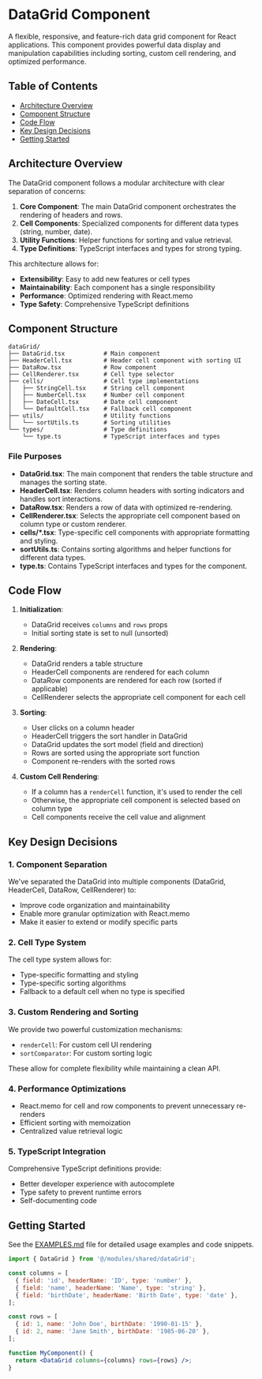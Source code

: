 # DataGrid Component

A flexible, responsive, and feature-rich data grid component for React applications. This component provides powerful data display and manipulation capabilities including sorting, custom cell rendering, and optimized performance.

## Table of Contents

- [Architecture Overview](#architecture-overview)
- [Component Structure](#component-structure)
- [Code Flow](#code-flow)
- [Key Design Decisions](#key-design-decisions)
- [Getting Started](#getting-started)

## Architecture Overview

The DataGrid component follows a modular architecture with clear separation of concerns:

1. **Core Component**: The main DataGrid component orchestrates the rendering of headers and rows.
2. **Cell Components**: Specialized components for different data types (string, number, date).
3. **Utility Functions**: Helper functions for sorting and value retrieval.
4. **Type Definitions**: TypeScript interfaces and types for strong typing.

This architecture allows for:
- **Extensibility**: Easy to add new features or cell types
- **Maintainability**: Each component has a single responsibility
- **Performance**: Optimized rendering with React.memo
- **Type Safety**: Comprehensive TypeScript definitions

## Component Structure

```
dataGrid/
├── DataGrid.tsx           # Main component
├── HeaderCell.tsx         # Header cell component with sorting UI
├── DataRow.tsx            # Row component
├── CellRenderer.tsx       # Cell type selector
├── cells/                 # Cell type implementations
│   ├── StringCell.tsx     # String cell component
│   ├── NumberCell.tsx     # Number cell component
│   ├── DateCell.tsx       # Date cell component
│   └── DefaultCell.tsx    # Fallback cell component
├── utils/                 # Utility functions
│   └── sortUtils.ts       # Sorting utilities
└── types/                 # Type definitions
    └── type.ts            # TypeScript interfaces and types
```

### File Purposes

- **DataGrid.tsx**: The main component that renders the table structure and manages the sorting state.
- **HeaderCell.tsx**: Renders column headers with sorting indicators and handles sort interactions.
- **DataRow.tsx**: Renders a row of data with optimized re-rendering.
- **CellRenderer.tsx**: Selects the appropriate cell component based on column type or custom renderer.
- **cells/*.tsx**: Type-specific cell components with appropriate formatting and styling.
- **sortUtils.ts**: Contains sorting algorithms and helper functions for different data types.
- **type.ts**: Contains TypeScript interfaces and types for the component.

## Code Flow

1. **Initialization**:
   - DataGrid receives `columns` and `rows` props
   - Initial sorting state is set to null (unsorted)

2. **Rendering**:
   - DataGrid renders a table structure
   - HeaderCell components are rendered for each column
   - DataRow components are rendered for each row (sorted if applicable)
   - CellRenderer selects the appropriate cell component for each cell

3. **Sorting**:
   - User clicks on a column header
   - HeaderCell triggers the sort handler in DataGrid
   - DataGrid updates the sort model (field and direction)
   - Rows are sorted using the appropriate sort function
   - Component re-renders with the sorted rows

4. **Custom Cell Rendering**:
   - If a column has a `renderCell` function, it's used to render the cell
   - Otherwise, the appropriate cell component is selected based on column type
   - Cell components receive the cell value and alignment

## Key Design Decisions

### 1. Component Separation

We've separated the DataGrid into multiple components (DataGrid, HeaderCell, DataRow, CellRenderer) to:
- Improve code organization and maintainability
- Enable more granular optimization with React.memo
- Make it easier to extend or modify specific parts

### 2. Cell Type System

The cell type system allows for:
- Type-specific formatting and styling
- Type-specific sorting algorithms
- Fallback to a default cell when no type is specified

### 3. Custom Rendering and Sorting

We provide two powerful customization mechanisms:
- `renderCell`: For custom cell UI rendering
- `sortComparator`: For custom sorting logic

These allow for complete flexibility while maintaining a clean API.

### 4. Performance Optimizations

- React.memo for cell and row components to prevent unnecessary re-renders
- Efficient sorting with memoization
- Centralized value retrieval logic

### 5. TypeScript Integration

Comprehensive TypeScript definitions provide:
- Better developer experience with autocomplete
- Type safety to prevent runtime errors
- Self-documenting code

## Getting Started

See the [EXAMPLES.md](./EXAMPLES.md) file for detailed usage examples and code snippets.

```jsx
import { DataGrid } from '@/modules/shared/dataGrid';

const columns = [
  { field: 'id', headerName: 'ID', type: 'number' },
  { field: 'name', headerName: 'Name', type: 'string' },
  { field: 'birthDate', headerName: 'Birth Date', type: 'date' },
];

const rows = [
  { id: 1, name: 'John Doe', birthDate: '1990-01-15' },
  { id: 2, name: 'Jane Smith', birthDate: '1985-06-20' },
];

function MyComponent() {
  return <DataGrid columns={columns} rows={rows} />;
}
```
